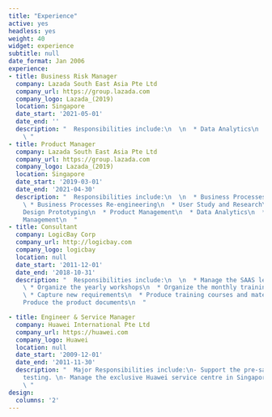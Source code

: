 ```yaml
---
title: "Experience"
active: yes
headless: yes
weight: 40
widget: experience
subtitle: null
date_format: Jan 2006
experience:
- title: Business Risk Manager
  company: Lazada South East Asia Pte Ltd
  company_url: https://group.lazada.com
  company_logo: Lazada_(2019)
  location: Singapore
  date_start: '2021-05-01'
  date_end: ''
  description: "  Responsibilities include:\n  \n  * Data Analytics\n    * Business Intelligence\n    * Content Risk & Ads Risk \n * Trust and Safety\n  * Risk Policy and SOP\n
    \ "
- title: Product Manager
  company: Lazada South East Asia Pte Ltd
  company_url: https://group.lazada.com
  company_logo: Lazada_(2019)
  location: Singapore
  date_start: '2019-03-01'
  date_end: '2021-04-30'
  description: "  Responsibilities include:\n  \n  * Business Processes Automation\n
    \ * Business Processes Re-engineering\n  * User Study and Research\n  * Product
    Design Prototyping\n  * Product Management\n  * Data Analytics\n  * Business Stakeholder
    Management\n  "
- title: Consultant
  company: LogicBay Corp
  company_url: http://logicbay.com
  company_logo: logicbay
  location: null
  date_start: '2011-12-01'
  date_end: '2018-10-31'
  description: "  Responsibilities include:\n  \n  * Manage the SAAS learning ecosystem\n
    \ * Organize the yearly workshops\n  * Organize the monthly training webinar\n
    \ * Capture new requirements\n  * Produce training courses and materials\n  *
    Produce the product documents\n  "

- title: Engineer & Service Manager
  company: Huawei International Pte Ltd
  company_url: https://huawei.com
  company_logo: Huawei
  location: null
  date_start: '2009-12-01'
  date_end: '2011-11-30'
  description: "  Major Responsibilities include:\n- Support the pre-sales technical
    testing. \n- Manage the exclusive Huawei service centre in Singapore back then.
    \ "
design:
  columns: '2'
---
```

